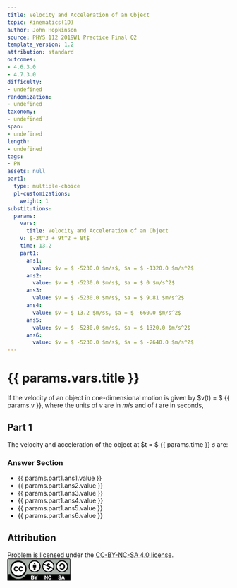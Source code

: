 ```yaml
---
title: Velocity and Acceleration of an Object
topic: Kinematics(1D)
author: John Hopkinson
source: PHYS 112 2019W1 Practice Final Q2
template_version: 1.2
attribution: standard
outcomes:
- 4.6.3.0
- 4.7.3.0
difficulty:
- undefined
randomization:
- undefined
taxonomy:
- undefined
span:
- undefined
length:
- undefined
tags:
- PW
assets: null
part1:
  type: multiple-choice
  pl-customizations:
    weight: 1
substitutions:
  params:
    vars:
      title: Velocity and Acceleration of an Object
    v: $-3t^3 + 9t^2 + 8t$
    time: 13.2
    part1:
      ans1:
        value: $v = $ -5230.0 $m/s$, $a = $ -1320.0 $m/s^2$
      ans2:
        value: $v = $ -5230.0 $m/s$, $a = $ 0 $m/s^2$
      ans3:
        value: $v = $ -5230.0 $m/s$, $a = $ 9.81 $m/s^2$
      ans4:
        value: $v = $ 13.2 $m/s$, $a = $ -660.0 $m/s^2$
      ans5:
        value: $v = $ -5230.0 $m/s$, $a = $ 1320.0 $m/s^2$
      ans6:
        value: $v = $ -5230.0 $m/s$, $a = $ -2640.0 $m/s^2$
---
```

# {{ params.vars.title }}
If the velocity of an object in one-dimensional motion is given by $v(t) = $ {{ params.v }}, where the units of $v$ are in $m/s$ and of $t$ are in seconds,

## Part 1

The velocity and acceleration of the object at $t = $ {{ params.time }} $s$ are:

### Answer Section

- {{ params.part1.ans1.value }}
- {{ params.part1.ans2.value }}
- {{ params.part1.ans3.value }}
- {{ params.part1.ans4.value }}
- {{ params.part1.ans5.value }}
- {{ params.part1.ans6.value }}

## Attribution

Problem is licensed under the [CC-BY-NC-SA 4.0 license](https://creativecommons.org/licenses/by-nc-sa/4.0/).<br> ![The Creative Commons 4.0 license requiring attribution-BY, non-commercial-NC, and share-alike-SA license.](https://raw.githubusercontent.com/firasm/bits/master/by-nc-sa.png)